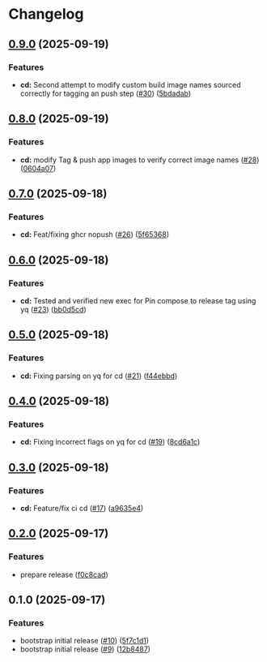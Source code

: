 # Changelog

## [0.9.0](https://github.com/jfaa-josh/stock-ops/compare/v0.8.0...v0.9.0) (2025-09-19)


### Features

* **cd:** Second attempt to modify custom build image names sourced correctly for tagging an push step ([#30](https://github.com/jfaa-josh/stock-ops/issues/30)) ([5bdadab](https://github.com/jfaa-josh/stock-ops/commit/5bdadab40ec5fc1d03ef70f56758b637f8e7d4d4))

## [0.8.0](https://github.com/jfaa-josh/stock-ops/compare/v0.7.0...v0.8.0) (2025-09-19)


### Features

* **cd:** modify Tag & push app images to verify correct image names ([#28](https://github.com/jfaa-josh/stock-ops/issues/28)) ([0604a07](https://github.com/jfaa-josh/stock-ops/commit/0604a07bd3d5b6e84d79b4c19fbd063cd3769324))

## [0.7.0](https://github.com/jfaa-josh/stock-ops/compare/v0.6.0...v0.7.0) (2025-09-18)


### Features

* **cd:** Feat/fixing ghcr nopush ([#26](https://github.com/jfaa-josh/stock-ops/issues/26)) ([5f65368](https://github.com/jfaa-josh/stock-ops/commit/5f6536892acd0c9bd539ad767f8208cd3edf6b5a))

## [0.6.0](https://github.com/jfaa-josh/stock-ops/compare/v0.5.0...v0.6.0) (2025-09-18)


### Features

* **cd:** Tested and verified new exec for Pin compose to release tag using yq ([#23](https://github.com/jfaa-josh/stock-ops/issues/23)) ([bb0d5cd](https://github.com/jfaa-josh/stock-ops/commit/bb0d5cd7ce823ec380496afd81cddc8e6c526586))

## [0.5.0](https://github.com/jfaa-josh/stock-ops/compare/v0.4.0...v0.5.0) (2025-09-18)


### Features

* **cd:** Fixing parsing on yq for cd ([#21](https://github.com/jfaa-josh/stock-ops/issues/21)) ([f44ebbd](https://github.com/jfaa-josh/stock-ops/commit/f44ebbdc64f3c1a14716b650335f90b7d954b1b2))

## [0.4.0](https://github.com/jfaa-josh/stock-ops/compare/v0.3.0...v0.4.0) (2025-09-18)


### Features

* **cd:** Fixing incorrect flags on yq for cd ([#19](https://github.com/jfaa-josh/stock-ops/issues/19)) ([8cd6a1c](https://github.com/jfaa-josh/stock-ops/commit/8cd6a1ce87d653a078b6b3f79f1925a36530804f))

## [0.3.0](https://github.com/jfaa-josh/stock-ops/compare/v0.2.0...v0.3.0) (2025-09-18)


### Features

* **cd:** Feature/fix ci cd ([#17](https://github.com/jfaa-josh/stock-ops/issues/17)) ([a9635e4](https://github.com/jfaa-josh/stock-ops/commit/a9635e408063696cd11c5d82dfad239a8329a314))

## [0.2.0](https://github.com/jfaa-josh/stock-ops/compare/v0.1.0...v0.2.0) (2025-09-17)


### Features

* prepare release ([f0c8cad](https://github.com/jfaa-josh/stock-ops/commit/f0c8cad89ca1f3d62c43a26551822033868eb603))

## 0.1.0 (2025-09-17)


### Features

* bootstrap initial release ([#10](https://github.com/jfaa-josh/stock-ops/issues/10)) ([5f7c1d1](https://github.com/jfaa-josh/stock-ops/commit/5f7c1d15ea92a591ea44b762584d5e03de283881))
* bootstrap initial release ([#9](https://github.com/jfaa-josh/stock-ops/issues/9)) ([12b8487](https://github.com/jfaa-josh/stock-ops/commit/12b8487a685623670ea99f0ab7028414c0f09962))
